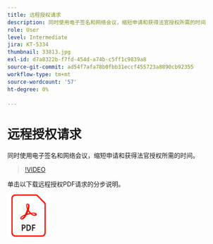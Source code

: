 ```yaml
---
title: 远程授权请求
description: 同时使用电子签名和网络会议，缩短申请和获得法官授权所需的时间
role: User
level: Intermediate
jira: KT-5334
thumbnail: 33813.jpg
exl-id: d7a8322b-f7fd-454d-a74b-c5ff1c9839a8
source-git-commit: ad54f7afa78b0fbb31eccf455723a8890cb92355
workflow-type: tm+mt
source-wordcount: '57'
ht-degree: 0%

---
```


# 远程授权请求

同时使用电子签名和网络会议，缩短申请和获得法官授权所需的时间。

>[!VIDEO](https://video.tv.adobe.com/v/33813?quality=12&learn=on&hidetitle=true)

单击以下载远程授权PDF请求的分步说明。

[![下载PDF方法](../assets/acrobat_PDF_96.png)](../assets/UseCaseRecipe-EN-Remote-Warrant-Request.pdf)
